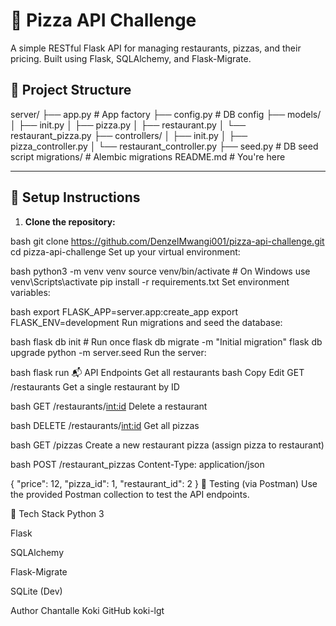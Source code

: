 # 🍕 Pizza API Challenge

A simple RESTful Flask API for managing restaurants, pizzas, and their pricing. Built using Flask, SQLAlchemy, and Flask-Migrate.

## 📁 Project Structure

server/
├── app.py # App factory
├── config.py # DB config
├── models/
│ ├── init.py
│ ├── pizza.py
│ ├── restaurant.py
│ └── restaurant_pizza.py
├── controllers/
│ ├── init.py
│ ├── pizza_controller.py
│ └── restaurant_controller.py
├── seed.py # DB seed script
migrations/ # Alembic migrations
README.md # You're here

---

## 🔧 Setup Instructions

1. **Clone the repository:**

bash
git clone https://github.com/DenzelMwangi001/pizza-api-challenge.git
cd pizza-api-challenge
Set up your virtual environment:

bash
python3 -m venv venv
source venv/bin/activate  # On Windows use venv\Scripts\activate
pip install -r requirements.txt
Set environment variables:

bash
export FLASK_APP=server.app:create_app
export FLASK_ENV=development
Run migrations and seed the database:

bash
flask db init           # Run once
flask db migrate -m "Initial migration"
flask db upgrade
python -m server.seed
Run the server:

bash
flask run
📬 API Endpoints
Get all restaurants
bash
Copy
Edit
GET /restaurants
Get a single restaurant by ID

bash
GET /restaurants/<int:id>
Delete a restaurant

bash
DELETE /restaurants/<int:id>
Get all pizzas

bash
GET /pizzas
Create a new restaurant pizza (assign pizza to restaurant)

bash
POST /restaurant_pizzas
Content-Type: application/json

{
  "price": 12,
  "pizza_id": 1,
  "restaurant_id": 2
}
🧪 Testing (via Postman)
Use the provided Postman collection to test the API endpoints.

🧠 Tech Stack
Python 3

Flask

SQLAlchemy

Flask-Migrate

SQLite (Dev)

 Author
Chantalle Koki
GitHub
koki-lgt

